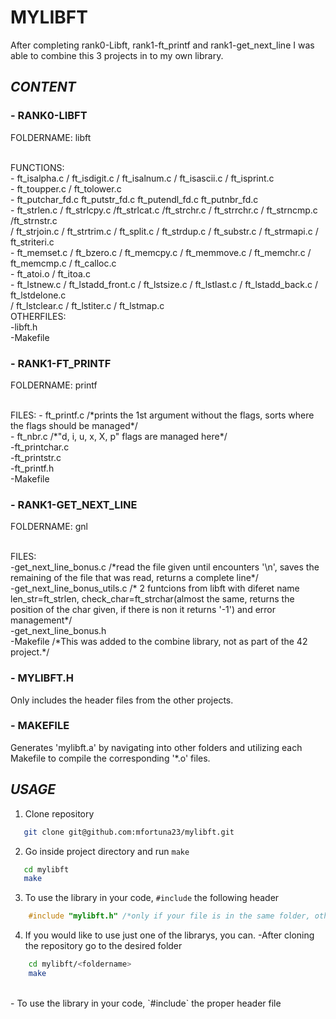 # **MYLIBFT**

After completing rank0-Libft, rank1-ft_printf and rank1-get_next_line I was able to combine this 3 projects in to my own library. 

## **_CONTENT_**

### - **RANK0-LIBFT**
FOLDERNAME: libft

</br>
FUNCTIONS:
    </br>
    - ft_isalpha.c / ft_isdigit.c / ft_isalnum.c / ft_isascii.c / ft_isprint.c
    </br>
    - ft_toupper.c / ft_tolower.c
    </br>
    - ft_putchar_fd.c ft_putstr_fd.c ft_putendl_fd.c ft_putnbr_fd.c
    </br>
    - ft_strlen.c / ft_strlcpy.c /ft_strlcat.c /ft_strchr.c / ft_strrchr.c / ft_strncmp.c /ft_strnstr.c 
    </br>
    / ft_strjoin.c / ft_strtrim.c / ft_split.c / ft_strdup.c / ft_substr.c / ft_strmapi.c / ft_striteri.c 
    </br>
    - ft_memset.c / ft_bzero.c / ft_memcpy.c / ft_memmove.c / ft_memchr.c  / ft_memcmp.c / ft_calloc.c 
    </br>
    - ft_atoi.o / ft_itoa.c
    </br>
    - ft_lstnew.c / ft_lstadd_front.c / ft_lstsize.c / ft_lstlast.c / ft_lstadd_back.c / ft_lstdelone.c 
    </br>
    / ft_lstclear.c / ft_lstiter.c / ft_lstmap.c

  </br>  
OTHERFILES:
    </br>
    -libft.h
    </br>         
   -Makefile
            
### - **RANK1-FT_PRINTF**
FOLDERNAME: printf
    
</br>    
FILES:
   - ft_printf.c /*prints the 1st argument without the flags, sorts where the flags should be managed*/
</br>
   - ft_nbr.c /*"d, i, u, x, X, p" flags are managed here*/
</br>
    -ft_printchar.c
</br>
    -ft_printstr.c
</br>
    -ft_printf.h
</br>
    -Makefile
</br>

### - **RANK1-GET_NEXT_LINE**
FOLDERNAME: gnl

</br>
FILES:
</br>
    -get_next_line_bonus.c /*read the file given until encounters '\n', saves the remaining of the file that was read, returns a complete line*/
</br>
    -get_next_line_bonus_utils.c /* 2 funtcions from libft with diferet name len_str=ft_strlen, check_char=ft_strchar(almost the same, returns the position of the char given, if there is non it returns '-1') and error management*/
</br>
    -get_next_line_bonus.h
</br>
    -Makefile /*This was added to the combine library, not as part of the 42 project.*/
        
### - **MYLIBFT.H**
Only includes the header files from the other projects.
    
### - **MAKEFILE**
Generates 'mylibft.a' by navigating into other folders and utilizing each Makefile to compile the corresponding '*.o' files.

## **_USAGE_**
1. Clone repository

 ```bash
    git clone git@github.com:mfortuna23/mylibft.git 
  ```

2. Go inside project directory and run `make`
 ```bash
    cd mylibft
    make
 ```
    
3. To use the library in your code, `#include` the following header
```c
    #include "mylibft.h" /*only if your file is in the same folder, otherwise add the directions to the folder ex:. #include "mylibft/mylibft.h"*/
 ```
    
4. If you would like to use just one of the librarys, you can.
    -After cloning the repository go to the desired folder
```bash
    cd mylibft/<foldername>
    make
```

</br>
   - To use the library in your code, `#include` the proper header file 

